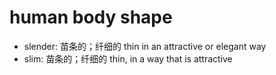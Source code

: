 # human body shape

- slender: 苗条的；纤细的 thin in an attractive or elegant way
- slim: 苗条的；纤细的 thin, in a way that is attractive
